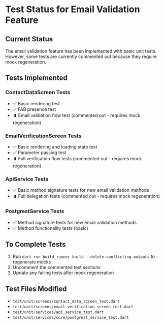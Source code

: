 # Test Status for Email Validation Feature

## Current Status
The email validation feature has been implemented with basic unit tests. However, some tests are currently commented out because they require mock regeneration.

## Tests Implemented

### ContactDataScreen Tests
- ✅ Basic rendering test
- ✅ FAB presence test  
- ⏸️ Email validation flow test (commented out - requires mock regeneration)

### EmailVerificationScreen Tests
- ✅ Basic rendering and loading state test
- ✅ Parameter passing test
- ⏸️ Full verification flow tests (commented out - requires mock regeneration)

### ApiService Tests
- ✅ Basic method signature tests for new email validation methods
- ⏸️ Full delegation tests (commented out - requires mock regeneration)

### PostgrestService Tests
- ✅ Method signature tests for new email validation methods
- ✅ Method functionality tests (basic)

## To Complete Tests

1. Run `dart run build_runner build --delete-conflicting-outputs` to regenerate mocks
2. Uncomment the commented test sections
3. Update any failing tests after mock regeneration

## Test Files Modified
- `test/unit/screens/contact_data_screen_test.dart`
- `test/unit/screens/email_verification_screen_test.dart`
- `test/unit/services/api_service_test.dart`
- `test/unit/services/core/postgrest_service_test.dart`
